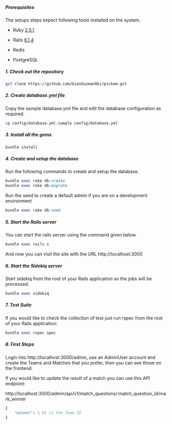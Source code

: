 ##### Prerequisites

The setups steps expect following tools installed on the system.

- Ruby [2.5.1](https://github.com/GianGuzmanOki/pickem/blob/master/Gemfile#L4)
- Rails [6.1.4](https://github.com/GianGuzmanOki/pickem/blob/master/Gemfile#L7)

- Redis
- PostgreSQL
##### 1. Check out the repository

```bash
git clone https://github.com/GianGuzmanOki/pickem.git
```
##### 2. Create database.yml file

Copy the sample database.yml file and edit the database configuration as required.

```bash
cp config/database.yml.sample config/database.yml
```

##### 3. Install all the gems


```bash
bundle install
```


##### 4. Create and setup the database

Run the following commands to create and setup the database.

```ruby
bundle exec rake db:create
bundle exec rake db:migrate
```
Run the seed to create a default admin if you are on a development environment
```ruby
bundle exec rake db:seed
```

##### 5. Start the Rails server

You can start the rails server using the command given below.

```ruby
bundle exec rails s
```

And now you can visit the site with the URL http://localhost:3000

##### 6. Start the Sidekiq server

Start sidekiq from the root of your Rails application so the jobs will be processed:

```ruby
bundle exec sidekiq
```

##### 7. Test Suite

If you would like to check the collection of test just run rspec from the root of your Rails application:

```ruby
bundle exec rspec spec
```

##### 8. First Steps

Login into http://localhost:3000/admin, use an AdminUser account and create the Teams and Matches that you prefer, then you can see those on the frontend.

If you would like to update the result of a match you can use this API endpoint:

http://localhost:3000/admin/api/v1/match_questions/:match_question_id/mark_winner

```ruby
{
    "winner": 1 #1 is the Team ID
}
```
